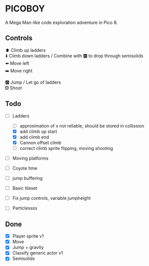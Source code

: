 # PICOBOY

A Mega Man-like code exploration adventure in Pico 8.

## Controls

⬆️ Climb up ladders  
⬇️ Climb down ladders / Combine with 🅾️ to drop through semisolids  
⬅️ Move left  
➡️ Move right

🅾️ Jump / Let go of ladders  
❎ Shoot

## Todo

- [ ] Ladders

  - [ ] approximation of x not reliable, should be stored in collission
  - [x] add climb up start
  - [x] add climb end
  - [x] Cannon offset climb
  - [ ] correct climb sprite flipping, moving shooting

- [ ] Moving platforms
- [ ] Coyote time
- [ ] jump buffering
- [ ] Basic tileset
- [ ] Fix jump controls, variable jumpheight
- [ ] Particlessss

## Done

- [x] Player sprite v1
- [x] Move
- [x] Jump + gravity
- [x] Classify generic actor v1
- [x] Semisolids
